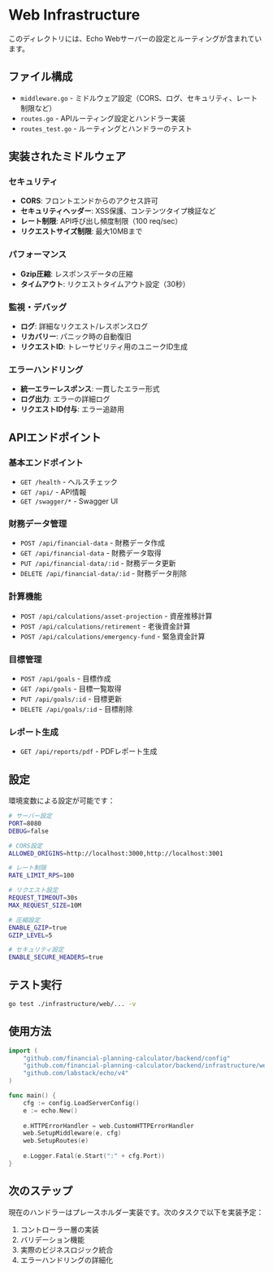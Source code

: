 # Web Infrastructure

このディレクトリには、Echo Webサーバーの設定とルーティングが含まれています。

## ファイル構成

- `middleware.go` - ミドルウェア設定（CORS、ログ、セキュリティ、レート制限など）
- `routes.go` - APIルーティング設定とハンドラー実装
- `routes_test.go` - ルーティングとハンドラーのテスト

## 実装されたミドルウェア

### セキュリティ
- **CORS**: フロントエンドからのアクセス許可
- **セキュリティヘッダー**: XSS保護、コンテンツタイプ検証など
- **レート制限**: API呼び出し頻度制限（100 req/sec）
- **リクエストサイズ制限**: 最大10MBまで

### パフォーマンス
- **Gzip圧縮**: レスポンスデータの圧縮
- **タイムアウト**: リクエストタイムアウト設定（30秒）

### 監視・デバッグ
- **ログ**: 詳細なリクエスト/レスポンスログ
- **リカバリー**: パニック時の自動復旧
- **リクエストID**: トレーサビリティ用のユニークID生成

### エラーハンドリング
- **統一エラーレスポンス**: 一貫したエラー形式
- **ログ出力**: エラーの詳細ログ
- **リクエストID付与**: エラー追跡用

## APIエンドポイント

### 基本エンドポイント
- `GET /health` - ヘルスチェック
- `GET /api/` - API情報
- `GET /swagger/*` - Swagger UI

### 財務データ管理
- `POST /api/financial-data` - 財務データ作成
- `GET /api/financial-data` - 財務データ取得
- `PUT /api/financial-data/:id` - 財務データ更新
- `DELETE /api/financial-data/:id` - 財務データ削除

### 計算機能
- `POST /api/calculations/asset-projection` - 資産推移計算
- `POST /api/calculations/retirement` - 老後資金計算
- `POST /api/calculations/emergency-fund` - 緊急資金計算

### 目標管理
- `POST /api/goals` - 目標作成
- `GET /api/goals` - 目標一覧取得
- `PUT /api/goals/:id` - 目標更新
- `DELETE /api/goals/:id` - 目標削除

### レポート生成
- `GET /api/reports/pdf` - PDFレポート生成

## 設定

環境変数による設定が可能です：

```bash
# サーバー設定
PORT=8080
DEBUG=false

# CORS設定
ALLOWED_ORIGINS=http://localhost:3000,http://localhost:3001

# レート制限
RATE_LIMIT_RPS=100

# リクエスト設定
REQUEST_TIMEOUT=30s
MAX_REQUEST_SIZE=10M

# 圧縮設定
ENABLE_GZIP=true
GZIP_LEVEL=5

# セキュリティ設定
ENABLE_SECURE_HEADERS=true
```

## テスト実行

```bash
go test ./infrastructure/web/... -v
```

## 使用方法

```go
import (
    "github.com/financial-planning-calculator/backend/config"
    "github.com/financial-planning-calculator/backend/infrastructure/web"
    "github.com/labstack/echo/v4"
)

func main() {
    cfg := config.LoadServerConfig()
    e := echo.New()
    
    e.HTTPErrorHandler = web.CustomHTTPErrorHandler
    web.SetupMiddleware(e, cfg)
    web.SetupRoutes(e)
    
    e.Logger.Fatal(e.Start(":" + cfg.Port))
}
```

## 次のステップ

現在のハンドラーはプレースホルダー実装です。次のタスクで以下を実装予定：

1. コントローラー層の実装
2. バリデーション機能
3. 実際のビジネスロジック統合
4. エラーハンドリングの詳細化